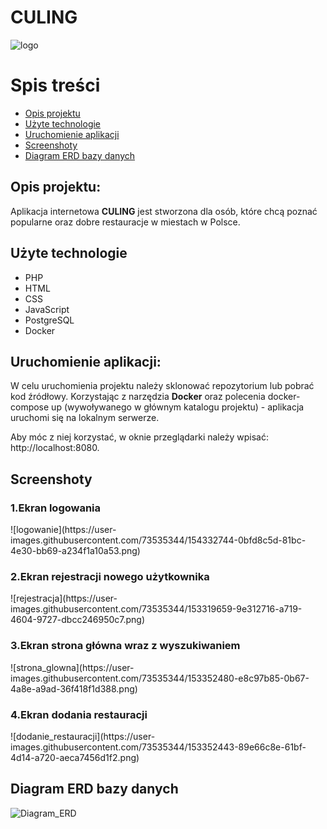 # CULING
![logo](https://user-images.githubusercontent.com/73535344/154330011-56d7c230-efd2-4dec-8f26-a7efa3ff1981.png)

# Spis treści
* [Opis projektu](#opis-projektu)
* [Użyte technologie](#użyte-technologie)
* [Uruchomienie aplikacji](#uruchomienie-aplikacji)
* [Screenshoty](#screenshoty)
* [Diagram ERD bazy danych](#diagram-ERD-bazy-danych)

## Opis projektu:
Aplikacja internetowa **CULING** jest stworzona dla osób, które chcą poznać popularne oraz dobre restauracje w miestach w Polsce.

## Użyte technologie
* PHP
* HTML
* CSS
* JavaScript
* PostgreSQL
* Docker

## Uruchomienie aplikacji:
W celu uruchomienia projektu należy sklonować repozytorium lub pobrać kod źródłowy.
Korzystając z narzędzia **Docker** oraz polecenia docker-compose up (wywoływanego w głównym katalogu projektu) - aplikacja uruchomi się na lokalnym serwerze.

Aby móc z niej korzystać, w oknie przeglądarki należy wpisać: http://localhost:8080.

## Screenshoty
<h3>1.Ekran logowania</h3>
![logowanie](https://user-images.githubusercontent.com/73535344/154332744-0bfd8c5d-81bc-4e30-bb69-a234f1a10a53.png)
<h3>2.Ekran rejestracji nowego użytkownika</h3>
![rejestracja](https://user-images.githubusercontent.com/73535344/153319659-9e312716-a719-4604-9727-dbcc246950c7.png)
<h3>3.Ekran strona główna wraz z wyszukiwaniem</h3>
![strona_glowna](https://user-images.githubusercontent.com/73535344/153352480-e8c97b85-0b67-4a8e-a9ad-36f418f1d388.png)
<h3>4.Ekran dodania restauracji</h3>
![dodanie_restauracji](https://user-images.githubusercontent.com/73535344/153352443-89e66c8e-61bf-4d14-a720-aeca7456d1f2.png)

## Diagram ERD bazy danych
![Diagram_ERD](https://user-images.githubusercontent.com/73535344/153352349-d7084adc-1972-4cb6-8883-7cf0db6faf2c.png)
